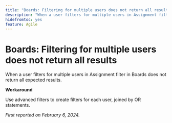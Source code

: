 ```yaml
---
title: "Boards: Filtering for multiple users does not return all results"
description: "When a user filters for multiple users in Assignment filter in Boards does not return all expected results."
hidefromtoc: yes
feature: Agile
---
```


# Boards: Filtering for multiple users does not return all results

When a user filters for multiple users in Assignment filter in Boards does not return all expected results. 

**Workaround**

Use advanced filters to create filters for each user, joined by OR statements.

_First reported on February 6, 2024._
